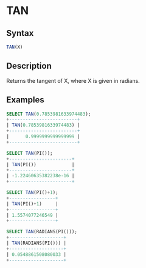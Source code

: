 # TAN

## Syntax

```sql
TAN(X)
```

## Description

Returns the tangent of X, where X is given in radians.

## Examples

```sql
SELECT TAN(0.7853981633974483);
+-------------------------+
| TAN(0.7853981633974483) |
+-------------------------+
|      0.9999999999999999 |
+-------------------------+

SELECT TAN(PI());
+-----------------------+
| TAN(PI())             |
+-----------------------+
| -1.22460635382238e-16 |
+-----------------------+

SELECT TAN(PI()+1);
+-----------------+
| TAN(PI()+1)     |
+-----------------+
| 1.5574077246549 |
+-----------------+

SELECT TAN(RADIANS(PI()));
+--------------------+
| TAN(RADIANS(PI())) |
+--------------------+
| 0.0548861508080033 |
+--------------------+
```